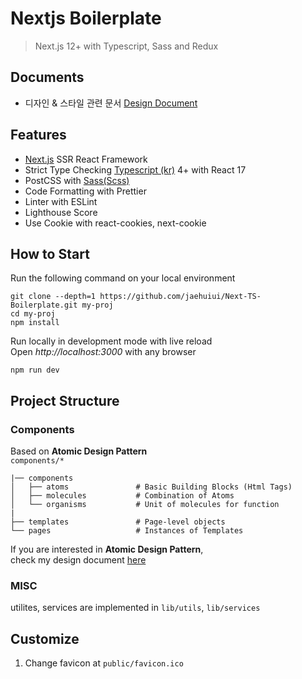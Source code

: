 # Nextjs Boilerplate

> Next.js 12+ with Typescript, Sass and Redux

## Documents

- 디자인 & 스타일 관련 문서 [Design Document](docs/2-Design.md)

## Features

- [Next.js](https://nextjs.org) SSR React Framework
- Strict Type Checking [Typescript (kr)](https://typescript-kr.github.io/) 4+ with React 17
- PostCSS with [Sass(Scss)](https://sass-lang.com/)
- Code Formatting with Prettier
- Linter with ESLint
- Lighthouse Score
- Use Cookie with react-cookies, next-cookie

## How to Start

Run the following command on your local environment

```
git clone --depth=1 https://github.com/jaehuiui/Next-TS-Boilerplate.git my-proj
cd my-proj
npm install
```

Run locally in development mode with live reload  
Open _http://localhost:3000_ with any browser

```
npm run dev
```

## Project Structure

### Components

Based on **Atomic Design Pattern**  
`components/*`

```
|── components
│   ├── atoms               # Basic Building Blocks (Html Tags)
│   ├── molecules           # Combination of Atoms
│   └── organisms           # Unit of molecules for function
|
├── templates               # Page-level objects
└── pages                   # Instances of Templates
```

If you are interested in **Atomic Design Pattern**,  
check my design document [here](docs/2-Design.md)

### MISC

utilites, services are implemented in `lib/utils`, `lib/services`

## Customize

1. Change favicon at `public/favicon.ico`
